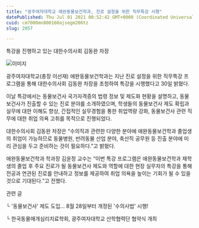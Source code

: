 ```yaml
---
title: "광주여자대학교 애완동물보건학과, 진로 설정을 위한 직무특강 시행"
datePublished: Thu Jul 01 2021 00:52:42 GMT+0000 (Coordinated Universal Time)
cuid: cm7000mn800160ajsegm206tz
slug: 2057

---
```



특강을 진행하고 있는 대한수의사회 김동완 차장

![이미지](https://cdn.hashnode.com/res/hashnode/image/upload/v1739249114205/7a35dca5-5fbd-49c5-8ab8-6435396d6755.jpeg)

광주여자대학교(총장 이선재) 애완동물보건학과는 지난 진로 설정을 위한 직무특강 프로그램을 통해 대한수의사회 김동완 차장을 초청하여 특강을 시행했다고 30일 밝혔다.

이날 특강에서는 동물보건사 국가자격증의 법령 정보 및 제도화 현황을 설명하고, 동물보건사가 진출할 수 있는 진로 분야를 소개하였으며, 학생들의 동물보건사 제도 확립과 실무에 대한 이해도 향상, 간접적인 실무경험을 통한 취업역량 강화, 동물보건사 관련 직무에 대한 취업 의욕 고취를 목적으로 진행되었다.

대한수의사회 김동완 차장은 “수의직과 관련한 다양한 분야에 애완동물보건학과 졸업생의 취업이 가능하므로 동물병원, 반려동물 산업 분야, 축산직 공무원 등 진출 분야에 미리 관심을 두고 준비하는 것이 필요하다.”고 밝혔다.

애완동물보건학과 학과장 김윤정 교수는 “이번 특강 프로그램은 애완동물보건학과 재학생의 졸업 후 주요 진로가 될 동물보건사 제도와 역할에 대한 현장 실무자의 특강을 통해 전공과 연관된 진로를 안내하고 정보를 제공하여 취업 의욕을 높이는 기회가 될 수 있을 것으로 기대된다.”고 전했다.

관련 글

└ '동물보건사' 제도 도입... 8월 28일부터 개정된 '수의사법' 시행!

└ 한국동물매개심리치료학회, 광주여자대학교 산학협력단 협약식 개최